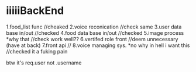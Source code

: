 # iiiiiBackEnd
1.food_list func //cheaked
2.voice reconication //check same
3.user data base in/out //checked
4.food data base in/out //checked
5.image process *why that //check work well??
6.vertifed role front //deem unnecessary (have at back)
7.front api //
8.voice managing sys. *no why in hell i want this //checked it a fuking pain

btw it's req.user not .username